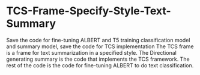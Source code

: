 # TCS-Frame-Specify-Style-Text-Summary
Save the code for fine-tuning ALBERT and T5 training classification model and summary model, save the code for TCS implementation
The TCS frame is a frame for text summarization in a specified style.
The Directional generating summary is the code that implements the TCS framework.
The rest of the code is the code for fine-tuning ALBERT to do text classification.
